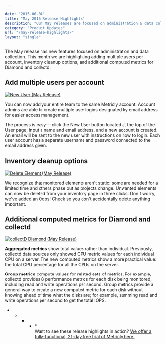 ```yaml
---

date: "2015-06-04"
title: "May 2015 Release Highlights"
description: "Our May releases are focused on administration & data collection, including adding multiple users per account, inventory cleanup options and more."
category: "Product Updates"
url: "/may-release-highlights/"
layout: "single"
---
```



The May release has new features focused on administration and data collection. This month we are highlighting adding multiple users per account, inventory cleanup options, and additional computed metrics for Diamond and collectd.

Add multiple users per account
------------------------------

[![New User (May Release)](https://s3-us-west-2.amazonaws.com/com-netuitive-app-usw2-public/wp-content/uploads/2016/03/NewUser.jpg)](https://s3-us-west-2.amazonaws.com/com-netuitive-app-usw2-public/wp-content/uploads/2016/03/NewUser.jpg)

You can now add your entire team to the same Metricly account. Account admins are able to create multiple user logins designated by email address for easier access management.

The process is easy---click the New User button located at the top of the User page, input a name and email address, and a new account is created. An email will be sent to the new user with instructions on how to login. Each user account has a separate username and password connected to the email address given.

Inventory cleanup options
-------------------------

[![Delete Element (May Release)](https://s3-us-west-2.amazonaws.com/com-netuitive-app-usw2-public/wp-content/uploads/2016/03/deleteElement.jpg)](https://s3-us-west-2.amazonaws.com/com-netuitive-app-usw2-public/wp-content/uploads/2016/03/deleteElement.jpg)

We recognize that monitored elements aren't static: some are needed for a limited time and others phase out as projects change. Unwanted elements can now be deleted from your inventory page in three clicks. Don't worry, we've added an Oops! Check so you don't accidentally delete anything important.

Additional computed metrics for Diamond and collectd
----------------------------------------------------

[![collectD Diamond (May Release)](https://s3-us-west-2.amazonaws.com/com-netuitive-app-usw2-public/wp-content/uploads/2016/03/collectDDiamond.jpg)](https://s3-us-west-2.amazonaws.com/com-netuitive-app-usw2-public/wp-content/uploads/2016/03/collectDDiamond.jpg)

**Aggregated metrics** show total values rather than individual. Previously, collectd data sources only showed CPU metric values for each individual CPU on a server. The new computed metrics show a more practical value: the total CPU percentage for all the CPUs on the server.

**Group metrics** compute values for related sets of metrics. For example, collectd provides 8 performance metrics for each disk being monitored, including read and write operations per second. Group metrics provide a general way to create a new computed metric for each disk without knowing ahead of time what the disks are; for example, summing read and write operations per second to get the total IOPS.

* * * * *\
Want to see these release highlights in action?  [We offer a fully-functional, 21-day free trial of Metricly here.](/signup)
